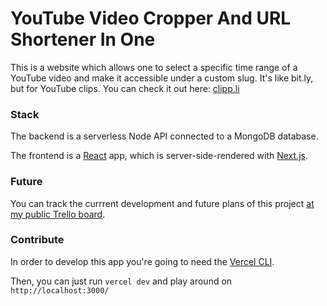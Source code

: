 # YouTube Video Cropper And URL Shortener In One

This is a website which allows one to select a specific time range of a YouTube video and make it accessible under a custom slug. It's like bit.ly, but for YouTube clips.
You can check it out here: [clipp.li](https://clipp.li)

### Stack

The backend is a serverless Node API connected to a MongoDB database.

The frontend is a [React](https://reactjs.org/) app, which is server-side-rendered with [Next.js](https://nextjs.org/).

### Future

You can track the currrent development and future plans of this project [at my public Trello board](https://trello.com/b/qxJ6iZLK/clippli).

### Contribute

In order to develop this app you're going to need the [Vercel CLI](https://vercel.com/docs/cli).

Then, you can just run `vercel dev` and play around on `http://localhost:3000/`
